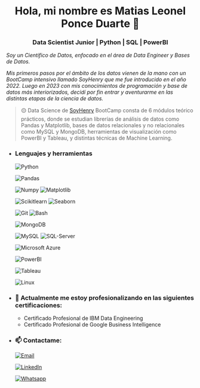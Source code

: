 <h1 align = "center">Hola, mi nombre es Matias Leonel Ponce Duarte 👋</h1>

<h3 align = "center" style = "border: none;">Data Scientist Junior | Python | SQL | PowerBI</h3>

_Soy un Científico de Datos, enfocado en el área de Data Engineer y Bases de Datos._

_Mis primeros pasos por el ámbito de los datos vienen de la mano con un BootCamp intensivo llamado SoyHenry que me fue introducido en el año 2022. Luego en 2023 con mis conocimientos de programación y base de datos más interiorizados, decidí por fin entrar y aventurarme en las distintas etapas de la ciencia de datos._

> 🟡 Data Science de [SoyHenry](https://www.soyhenry.com/?utm_source=google&utm_medium=cpc&utm_campaign=GADS_SEARCH_ARG_BRAND&utm_content=brand&gad=1&gclid=CjwKCAjw5MOlBhBTEiwAAJ8e1ge1E5rzW94chcVIeBXRHf9O3rKK1QJVRPpyE8Io14KyCZoOgmkEnhoCqnQQAvD_BwE) BootCamp consta de 6 módulos teórico prácticos, donde se estudian librerías de análisis de datos como Pandas y Matplotlib, bases de datos relacionales y no relacionales como MySQL y MongoDB, herramientas de visualización como PowerBI y Tableau, y distintas técnicas de Machine Learning.

- <h3> Lenguajes y herramientas</h3>

  ![Python](https://img.shields.io/badge/Python-yellow?style=for-the-badge&logo=python&logoColor=white&labelColor=101010)

  ![Pandas](https://img.shields.io/badge/Pandas-2C2D72?style=for-the-badge&logo=pandas&logoColor=white&labelColor=101010)

  ![Numpy](https://img.shields.io/badge/Numpy-777BB4?style=for-the-badge&logo=numpy&logoColor=white&labelColor=101010) ![Matplotlib](https://img.shields.io/badge/Matplotlib-239120?style=for-the-badge&logoColor=white&labelColor=101010)

  ![Scikitlearn](https://img.shields.io/badge/scikit_learn-F7931E?style=for-the-badge&logo=scikit-learn&logoColor=white&labelColor=101010) ![Seaborn](https://img.shields.io/badge/Seaborn-skyblue?style=for-the-badge&logo=Seaborn&logoColor=white&labelColor=101010)

  ![Git](https://img.shields.io/badge/Git-red?style=for-the-badge&logo=Git&logoColor=white&labelColor=101010) ![Bash](https://img.shields.io/badge/Bash-gray?style=for-the-badge&logo=Bash&logoColor=white&labelColor=101010)

  ![MongoDB](https://img.shields.io/badge/MongoDB-lightgreen?style=for-the-badge&logo=MongoDB&logoColor=white&labelColor=101010)

  ![MySQL](https://img.shields.io/badge/MySQL-darkblue?style=for-the-badge&logo=MySQL&logoColor=white&labelColor=101010) ![SQL-Server](https://img.shields.io/badge/SQL--Server-orange?style=for-the-badge&logo=SQL-Server&logoColor=white&labelColor=101010)

  ![Microsoft Azure](https://img.shields.io/badge/Microsofto%20Azure-blue?style=for-the-badge&logo=Microsoft%20Azure&logoColor=white&labelColor=101010)

  ![PowerBI](https://img.shields.io/badge/PowerBI-F2C811?style=for-the-badge&logo=Power%20BI&logoColor=white&labelColor=101010)

  ![Tableau](https://img.shields.io/badge/Tableau-lightblue?style=for-the-badge&logo=Tableau&logoColor=white&labelColor=101010)

  ![Linux](https://img.shields.io/badge/Linux-white?style=for-the-badge&logo=Linux&logoColor=white&labelColor=101010)

- <h3>🌱 Actualmente me estoy profesionalizando en las siguientes certificaciones:</h3>

  - Certificado Profesional de IBM Data Engineering
  - Certificado Profesional de Google Business Intelligence

- <h3> 📫 Contactame: </h3>
     
     [![Email](https://img.shields.io/badge/prismapsy@gmail.com-email_personal-D14836?style=for-the-badge&logo=gmail&logoColor=white&labelColor=101010)](mailto:prismapsy@gmail.com)

  [![LinkedIn](https://img.shields.io/badge/Ponce_Duarte_Matias_Leonel-LinkedIn-0077B5?style=for-the-badge&logo=linkedin&logoColor=white&labelColor=101010)](https://www.linkedin.com/in/matias-leonel-ponce-duarte-b3244a235/)

  [![Whatsapp](https://img.shields.io/badge/WHATSAPP-%2325D366.svg?&style=for-the-badge&logo=whatsapp&logoColor=white)](https://wa.me/+5491166257992)
